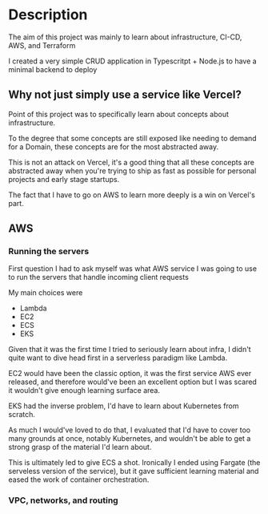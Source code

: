 # Description

The aim of this project was mainly to learn about infrastructure, CI-CD, AWS, and Terraform

I created a very simple CRUD application in Typescritpt + Node.js to have a minimal backend to deploy

## Why not just simply use a service like Vercel?

Point of this project was to specifically learn about concepts about infrastructure.

To the degree that some concepts are still exposed like needing to demand for a Domain, these concepts are for the most abstracted away.

This is not an attack on Vercel, it's a good thing that all these concepts are abstracted away when you're trying to ship as fast as possible for personal projects and early stage startups.

The fact that I have to go on AWS to learn more deeply is a win on Vercel's part.

## AWS

### Running the servers

First question I had to ask myself was what AWS service I was going to use to run the servers that handle incoming client requests

My main choices were

- Lambda
- EC2
- ECS
- EKS

Given that it was the first time I tried to seriously learn about infra, I didn't quite want to dive head first in a serverless paradigm like Lambda.

EC2 would have been the classic option, it was the first service AWS ever released, and therefore would've been an excellent option but I was scared it wouldn't give enough learning surface area.

EKS had the inverse problem, I'd have to learn about Kubernetes from scratch.

As much I would've loved to do that, I evaluated that I'd have to cover too many grounds at once, notably Kubernetes, and wouldn't be able to get a strong grasp of the material I'd learn about.

This is ultimately led to give ECS a shot. Ironically I ended using Fargate  (the serveless version of the service), but it gave sufficient learning material and eased the work of container orchestration. 

### VPC, networks, and routing


